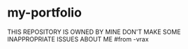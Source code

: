 # my-portfolio

THIS REPOSITORY IS OWNED BY MINE DON'T MAKE SOME INAPPROPRIATE ISSUES ABOUT ME #from -vrax
